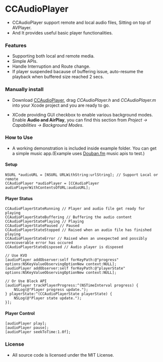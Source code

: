 CCAudioPlayer
=============

* CCAudioPlayer support remote and local audio files, Sitting on top of AVPlayer.
* And It provides useful basic player functionalities.

### Features

* Supporting both local and remote media.
* Simple APIs.
* Handle Interruption and Route change.
* If player suspended bacause of buffering issue, auto-resume the playback when buffered size reached 2 secs.

### Manually install

* Download [CCAudioPlayer](https://github.com/yechunjun/CCAudioPlayer.git), drag _CCAudioPlayer.h_ and _CCAudioPlayer.m_ into your Xcode project and you are ready to go.

* XCode providing GUI checkbox to enable various background modes. Enable **Audio and AirPlay**, you can find this section from _Project -> Capabilities -> Background Modes_.

### How to Use

* A working demonstration is included inside example folder. You can get a simple music app.(Example uses [Douban.fm](http://www.douban.com) music apis to test.)

#### Setup
    NSURL *audioURL = [NSURL URLWithString:urlString]; // Support Local or remote
    CCAudioPlayer *audioPlayer = [CCAudioPlayer audioPlayerWithContentsOfURL:audioURL];

#### Player Status

    CCAudioPlayerStateRunning // Player and audio file get ready for playing
    CCAudioPlayerStateBuffering // Buffering the audio content
    CCAudioPlayerStatePlaying // Playing
    CCAudioPlayerStatePaused // Paused
    CCAudioPlayerStateStopped // Raised when an audio file has finished playing
    CCAudioPlayerStateError // Raised when an unexpected and possibly unrecoverable error has occured
    CCAudioPlayerStateDisposed // Audio player is disposed
    
    // Use KVO
    [audioPlayer addObserver:self forKeyPath:@"progress" options:NSKeyValueObservingOptionNew context:NULL];
    [audioPlayer addObserver:self forKeyPath:@"playerState" options:NSKeyValueObservingOptionNew context:NULL];
    
    // Or Use Block API
    [audioPlayer trackPlayerProgress:^(NSTimeInterval progress) {
        NSLog(@"Player progress update.");
    } playerState:^(CCAudioPlayerState playerState) {
        NSLog(@"Player state update.");
    }];

#### Player Control
    [audioPlayer play];
    [audioPlayer pause];
    [audioPlayer seekToTime:1.0f];
    
### License
* All source code is licensed under the MIT License.
